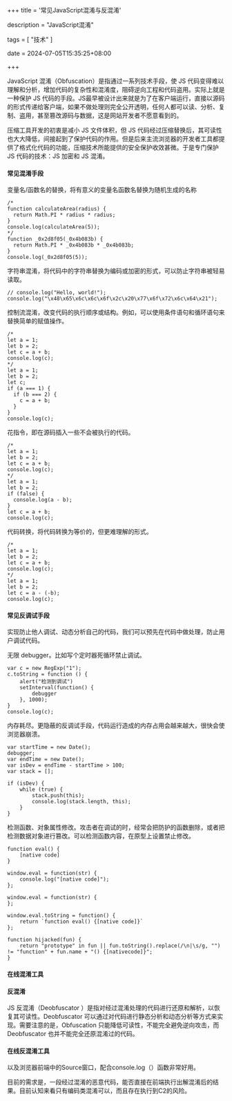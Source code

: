 +++
title = '常见JavaScript混淆与反混淆'

description = "JavaScript混淆"

tags = [ "技术" ]

date = 2024-07-05T15:35:25+08:00

+++

JavaScript 混淆（Obfuscation）是指通过一系列技术手段，使 JS 代码变得难以理解和分析，增加代码的复杂性和混淆度，阻碍逆向工程和代码盗用。实际上就是一种保护 JS 代码的手段。JS最早被设计出来就是为了在客户端运行，直接以源码的形式传递给客户端，如果不做处理则完全公开透明，任何人都可以读、分析、复制、盗用，甚至篡改源码与数据，这是网站开发者不愿意看到的。

压缩工具开发的初衷是减小 JS 文件体积，但 JS 代码经过压缩替换后，其可读性也大大降低，间接起到了保护代码的作用。但是后来主流浏览器的开发者工具都提供了格式化代码的功能，压缩技术所能提供的安全保护收效甚微。于是专门保护 JS 代码的技术：JS 加密和 JS 混淆。

#### 常见混淆手段

变量名/函数名的替换，将有意义的变量名函数名替换为随机生成的名称

```
/*
function calculateArea(radius) {
  return Math.PI * radius * radius;
}
console.log(calculateArea(5));
*/
function _0x2d8f05(_0x4b083b) {
  return Math.PI * _0x4b083b * _0x4b083b;
}
console.log(_0x2d8f05(5));
```

字符串混淆，将代码中的字符串替换为编码或加密的形式，可以防止字符串被轻易读取。

```
// console.log("Hello, world!");
console.log("\x48\x65\x6c\x6c\x6f\x2c\x20\x77\x6f\x72\x6c\x64\x21");
```

控制流混淆，改变代码的执行顺序或结构。例如，可以使用条件语句和循环语句来替换简单的赋值操作。

```
/*
let a = 1;
let b = 2;
let c = a + b;
console.log(c);
*/
let a = 1;
let b = 2;
let c;
if (a === 1) {
  if (b === 2) {
    c = a + b;
  }
}
console.log(c);
```

花指令，即在源码插入一些不会被执行的代码。

```
/*
let a = 1;
let b = 2;
let c = a + b;
console.log(c);
*/
let a = 1;
let b = 2;
if (false) {
  console.log(a - b);
}
let c = a + b;
console.log(c);
```

代码转换，将代码转换为等价的，但更难理解的形式。

```
/*
let a = 1;
let b = 2;
let c = a + b;
console.log(c);
*/
let a = 1;
let b = 2;
let c = a - (-b);
console.log(c);
```

#### 常见反调试手段

实现防止他人调试、动态分析自己的代码，我们可以预先在代码中做处理，防止用户调试代码。

无限 debugger。比如写个定时器死循环禁止调试。

```
var c = new RegExp("1");
c.toString = function () {
    alert("检测到调试")
    setInterval(function() {
        debugger
    }, 1000);
}
console.log(c);
```

内存耗尽。更隐蔽的反调试手段，代码运行造成的内存占用会越来越大，很快会使浏览器崩溃。

```
var startTime = new Date();
debugger;
var endTime = new Date();
var isDev = endTime - startTime > 100;
var stack = [];

if (isDev) {
    while (true) {
        stack.push(this);
        console.log(stack.length, this);
    }
}
```

检测函数、对象属性修改。攻击者在调试的时，经常会把防护的函数删除，或者把检测数据对象进行篡改。可以检测函数内容，在原型上设置禁止修改。

```
function eval() {
    [native code]
}

window.eval = function(str) {
    console.log("[native code]");
};

window.eval = function(str) {
};

window.eval.toString = function() {
    return `function eval() {[native code]}`
};

function hijacked(fun) {
    return "prototype" in fun || fun.toString().replace(/\n|\s/g, "") != "function" + fun.name + "() {[nativecode]}";
}
```

#### 在线混淆工具

[javascriptobfuscator.dev]: https://javascriptobfuscator.dev/

#### 反混淆

JS 反混淆（Deobfuscator ）是指对经过混淆处理的代码进行还原和解析，以恢复其可读性。Deobfuscator 可以通过对代码进行静态分析和动态分析等方式来实现。需要注意的是，Obfuscation 只能降低可读性，不能完全避免逆向攻击，而 Deobfuscator 也并不能完全还原混淆过的代码。

#### 在线反混淆工具

[javascript-deobfuscator]: https://droneshakti.org/
[Raz1ner JavaScript Deobfuscator]: https://dev-coco.github.io/Online-Tools/JavaScript-Deobfuscator.html
[synchrony deobuscator]: https://deobfuscate.relative.im/
[js-beauty]: https://beautifier.io/

以及浏览器前端中的Source窗口，配合console.log（）函数非常好用。

目前的需求是，一段经过混淆的恶意代码，能否直接在前端执行出解混淆后的结果。目前认知来看只有编码类混淆可以，而且存在执行到C2的风险。
